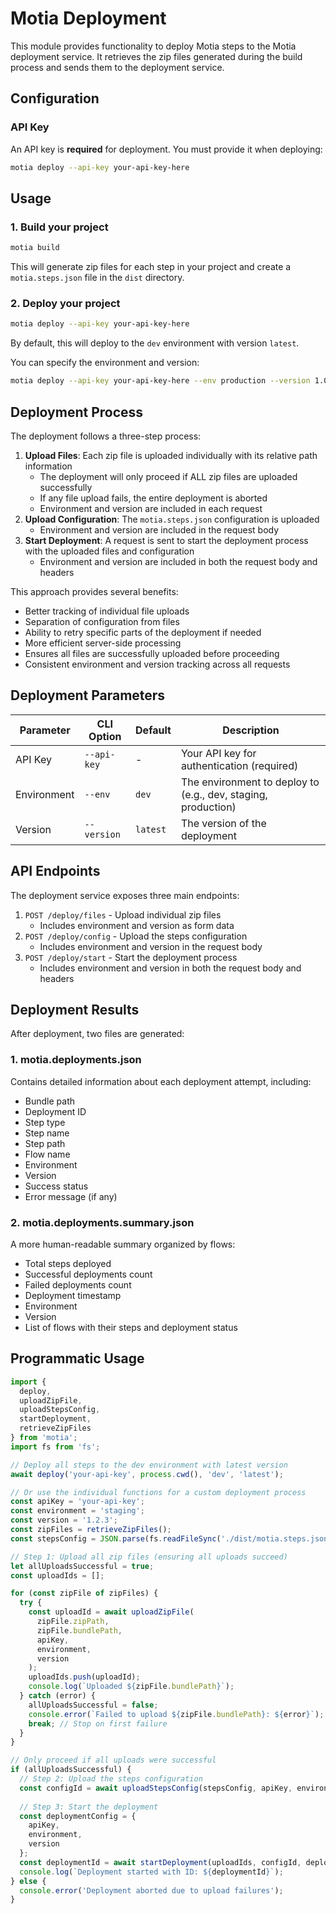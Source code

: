 # Motia Deployment

This module provides functionality to deploy Motia steps to the Motia deployment service. It retrieves the zip files generated during the build process and sends them to the deployment service.

## Configuration

### API Key

An API key is **required** for deployment. You must provide it when deploying:

```bash
motia deploy --api-key your-api-key-here
```

## Usage

### 1. Build your project

```bash
motia build
```

This will generate zip files for each step in your project and create a `motia.steps.json` file in the `dist` directory.

### 2. Deploy your project

```bash
motia deploy --api-key your-api-key-here
```

By default, this will deploy to the `dev` environment with version `latest`.

You can specify the environment and version:

```bash
motia deploy --api-key your-api-key-here --env production --version 1.0.0
```

## Deployment Process

The deployment follows a three-step process:

1. **Upload Files**: Each zip file is uploaded individually with its relative path information
   - The deployment will only proceed if ALL zip files are uploaded successfully
   - If any file upload fails, the entire deployment is aborted
   - Environment and version are included in each request
2. **Upload Configuration**: The `motia.steps.json` configuration is uploaded
   - Environment and version are included in the request body
3. **Start Deployment**: A request is sent to start the deployment process with the uploaded files and configuration
   - Environment and version are included in both the request body and headers

This approach provides several benefits:
- Better tracking of individual file uploads
- Separation of configuration from files
- Ability to retry specific parts of the deployment if needed
- More efficient server-side processing
- Ensures all files are successfully uploaded before proceeding
- Consistent environment and version tracking across all requests

## Deployment Parameters

| Parameter | CLI Option | Default | Description |
|-----------|------------|---------|-------------|
| API Key | `--api-key` | - | Your API key for authentication (required) |
| Environment | `--env` | `dev` | The environment to deploy to (e.g., dev, staging, production) |
| Version | `--version` | `latest` | The version of the deployment |

## API Endpoints

The deployment service exposes three main endpoints:

1. `POST /deploy/files` - Upload individual zip files
   - Includes environment and version as form data
2. `POST /deploy/config` - Upload the steps configuration
   - Includes environment and version in the request body
3. `POST /deploy/start` - Start the deployment process
   - Includes environment and version in both the request body and headers

## Deployment Results

After deployment, two files are generated:

### 1. motia.deployments.json
Contains detailed information about each deployment attempt, including:
- Bundle path
- Deployment ID
- Step type
- Step name
- Step path
- Flow name
- Environment
- Version
- Success status
- Error message (if any)

### 2. motia.deployments.summary.json
A more human-readable summary organized by flows:
- Total steps deployed
- Successful deployments count
- Failed deployments count
- Deployment timestamp
- Environment
- Version
- List of flows with their steps and deployment status

## Programmatic Usage

```typescript
import { 
  deploy, 
  uploadZipFile, 
  uploadStepsConfig, 
  startDeployment, 
  retrieveZipFiles
} from 'motia';
import fs from 'fs';

// Deploy all steps to the dev environment with latest version
await deploy('your-api-key', process.cwd(), 'dev', 'latest');

// Or use the individual functions for a custom deployment process
const apiKey = 'your-api-key';
const environment = 'staging';
const version = '1.2.3';
const zipFiles = retrieveZipFiles();
const stepsConfig = JSON.parse(fs.readFileSync('./dist/motia.steps.json', 'utf-8'));

// Step 1: Upload all zip files (ensuring all uploads succeed)
let allUploadsSuccessful = true;
const uploadIds = [];

for (const zipFile of zipFiles) {
  try {
    const uploadId = await uploadZipFile(
      zipFile.zipPath, 
      zipFile.bundlePath, 
      apiKey,
      environment,
      version
    );
    uploadIds.push(uploadId);
    console.log(`Uploaded ${zipFile.bundlePath}`);
  } catch (error) {
    allUploadsSuccessful = false;
    console.error(`Failed to upload ${zipFile.bundlePath}: ${error}`);
    break; // Stop on first failure
  }
}

// Only proceed if all uploads were successful
if (allUploadsSuccessful) {
  // Step 2: Upload the steps configuration
  const configId = await uploadStepsConfig(stepsConfig, apiKey, environment, version);
  
  // Step 3: Start the deployment
  const deploymentConfig = { 
    apiKey,
    environment,
    version
  };
  const deploymentId = await startDeployment(uploadIds, configId, deploymentConfig);
  console.log(`Deployment started with ID: ${deploymentId}`);
} else {
  console.error('Deployment aborted due to upload failures');
}
``` 